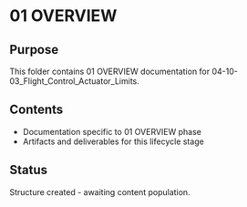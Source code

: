 # 01 OVERVIEW

## Purpose
This folder contains 01 OVERVIEW documentation for 04-10-03_Flight_Control_Actuator_Limits.

## Contents
- Documentation specific to 01 OVERVIEW phase
- Artifacts and deliverables for this lifecycle stage

## Status
Structure created - awaiting content population.
